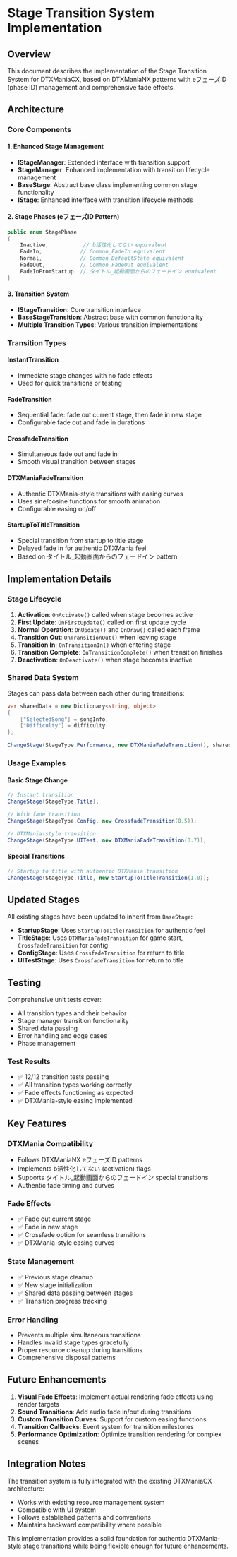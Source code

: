 # Stage Transition System Implementation

## Overview

This document describes the implementation of the Stage Transition System for DTXManiaCX, based on DTXManiaNX patterns with eフェーズID (phase ID) management and comprehensive fade effects.

## Architecture

### Core Components

#### 1. Enhanced Stage Management
- **IStageManager**: Extended interface with transition support
- **StageManager**: Enhanced implementation with transition lifecycle management
- **BaseStage**: Abstract base class implementing common stage functionality
- **IStage**: Enhanced interface with transition lifecycle methods

#### 2. Stage Phases (eフェーズID Pattern)
```csharp
public enum StagePhase
{
    Inactive,           // b活性化してない equivalent
    FadeIn,            // Common_FadeIn equivalent
    Normal,            // Common_DefaultState equivalent
    FadeOut,           // Common_FadeOut equivalent
    FadeInFromStartup  // タイトル_起動画面からのフェードイン equivalent
}
```

#### 3. Transition System
- **IStageTransition**: Core transition interface
- **BaseStageTransition**: Abstract base with common functionality
- **Multiple Transition Types**: Various transition implementations

### Transition Types

#### InstantTransition
- Immediate stage changes with no fade effects
- Used for quick transitions or testing

#### FadeTransition
- Sequential fade: fade out current stage, then fade in new stage
- Configurable fade out and fade in durations

#### CrossfadeTransition
- Simultaneous fade out and fade in
- Smooth visual transition between stages

#### DTXManiaFadeTransition
- Authentic DTXMania-style transitions with easing curves
- Uses sine/cosine functions for smooth animation
- Configurable easing on/off

#### StartupToTitleTransition
- Special transition from startup to title stage
- Delayed fade in for authentic DTXMania feel
- Based on タイトル_起動画面からのフェードイン pattern

## Implementation Details

### Stage Lifecycle

1. **Activation**: `OnActivate()` called when stage becomes active
2. **First Update**: `OnFirstUpdate()` called on first update cycle
3. **Normal Operation**: `OnUpdate()` and `OnDraw()` called each frame
4. **Transition Out**: `OnTransitionOut()` when leaving stage
5. **Transition In**: `OnTransitionIn()` when entering stage
6. **Transition Complete**: `OnTransitionComplete()` when transition finishes
7. **Deactivation**: `OnDeactivate()` when stage becomes inactive

### Shared Data System

Stages can pass data between each other during transitions:

```csharp
var sharedData = new Dictionary<string, object>
{
    ["SelectedSong"] = songInfo,
    ["Difficulty"] = difficulty
};

ChangeStage(StageType.Performance, new DTXManiaFadeTransition(), sharedData);
```

### Usage Examples

#### Basic Stage Change
```csharp
// Instant transition
ChangeStage(StageType.Title);

// With fade transition
ChangeStage(StageType.Config, new CrossfadeTransition(0.5));

// DTXMania-style transition
ChangeStage(StageType.UITest, new DTXManiaFadeTransition(0.7));
```

#### Special Transitions
```csharp
// Startup to title with authentic DTXMania transition
ChangeStage(StageType.Title, new StartupToTitleTransition(1.0));
```

## Updated Stages

All existing stages have been updated to inherit from `BaseStage`:

- **StartupStage**: Uses `StartupToTitleTransition` for authentic feel
- **TitleStage**: Uses `DTXManiaFadeTransition` for game start, `CrossfadeTransition` for config
- **ConfigStage**: Uses `CrossfadeTransition` for return to title
- **UITestStage**: Uses `CrossfadeTransition` for return to title

## Testing

Comprehensive unit tests cover:

- All transition types and their behavior
- Stage manager transition functionality
- Shared data passing
- Error handling and edge cases
- Phase management

### Test Results
- ✅ 12/12 transition tests passing
- ✅ All transition types working correctly
- ✅ Fade effects functioning as expected
- ✅ DTXMania-style easing implemented

## Key Features

### DTXMania Compatibility
- Follows DTXManiaNX eフェーズID patterns
- Implements b活性化してない (activation) flags
- Supports タイトル_起動画面からのフェードイン special transitions
- Authentic fade timing and curves

### Fade Effects
- ✅ Fade out current stage
- ✅ Fade in new stage
- ✅ Crossfade option for seamless transitions
- ✅ DTXMania-style easing curves

### State Management
- ✅ Previous stage cleanup
- ✅ New stage initialization
- ✅ Shared data passing between stages
- ✅ Transition progress tracking

### Error Handling
- Prevents multiple simultaneous transitions
- Handles invalid stage types gracefully
- Proper resource cleanup during transitions
- Comprehensive disposal patterns

## Future Enhancements

1. **Visual Fade Effects**: Implement actual rendering fade effects using render targets
2. **Sound Transitions**: Add audio fade in/out during transitions
3. **Custom Transition Curves**: Support for custom easing functions
4. **Transition Callbacks**: Event system for transition milestones
5. **Performance Optimization**: Optimize transition rendering for complex scenes

## Integration Notes

The transition system is fully integrated with the existing DTXManiaCX architecture:

- Works with existing resource management system
- Compatible with UI system
- Follows established patterns and conventions
- Maintains backward compatibility where possible

This implementation provides a solid foundation for authentic DTXMania-style stage transitions while being flexible enough for future enhancements.
